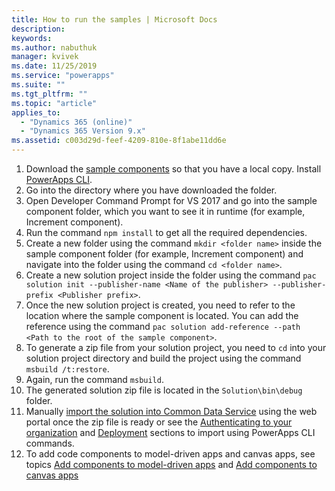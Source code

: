 ```yaml
---
title: How to run the samples | Microsoft Docs
description: 
keywords:
ms.author: nabuthuk
manager: kvivek
ms.date: 11/25/2019
ms.service: "powerapps"
ms.suite: ""
ms.tgt_pltfrm: ""
ms.topic: "article"
applies_to: 
  - "Dynamics 365 (online)"
  - "Dynamics 365 Version 9.x"
ms.assetid: c003d29d-feef-4209-810e-8f1abe11dd6e
---
```


1. Download the [sample components](https://go.microsoft.com/fwlink/?linkid=2088525) so that you have a local copy. Install [PowerApps CLI](https://aka.ms/PowerAppsCLI).
2. Go into the directory where you have downloaded the folder. 
3. Open Developer Command Prompt for VS 2017 and go into the sample component folder, which you want to see it in runtime (for example, Increment component).
4. Run the command `npm install` to get all the required dependencies.
5. Create a new folder using the command `mkdir <folder name>` inside the sample component folder (for example, Increment component) and navigate into the folder using the command `cd <folder name>`. 
6. Create a new solution project inside the folder using the command `pac solution init --publisher-name <Name of the publisher> --publisher-prefix <Publisher prefix>`.
7. Once the new solution project is created, you need to refer to the location where the sample component is located. You can add the reference using the command `pac solution add-reference --path <Path to the root of the sample component>`.
8. To generate a zip file from your solution project, you need to `cd` into your solution project directory and build the project using the command `msbuild /t:restore`.
9. Again, run the command `msbuild`.
10. The generated solution zip file is located in the `Solution\bin\debug` folder.
11. Manually [import the solution into Common Data Service](https://docs.microsoft.com/en-us/dynamics365/customer-engagement/customize/import-update-upgrade-solution) using the web portal once the zip file is ready or see the [Authenticating to your organization](https://docs.microsoft.com/en-us/powerapps/developer/component-framework/import-custom-controls#authenticating-to-your-organization) and [Deployment](https://docs.microsoft.com/en-us/powerapps/developer/component-framework/import-custom-controls#deploying-code-components) sections to import using PowerApps CLI commands.
12. To add code components to model-driven apps and canvas apps, see topics [Add components to model-driven apps](https://docs.microsoft.com/en-us/powerapps/developer/component-framework/add-custom-controls-to-a-field-or-entity) and [Add components to canvas apps](https://docs.microsoft.com/en-us/powerapps/developer/component-framework/component-framework-for-canvas-apps#add-components-to-a-canvas-app)